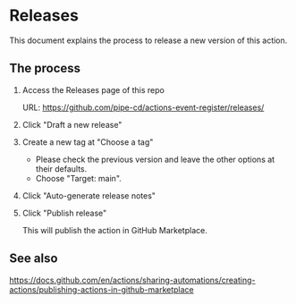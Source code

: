 # Releases

This document explains the process to release a new version of this action.

## The process

1. Access the Releases page of this repo

    URL: https://github.com/pipe-cd/actions-event-register/releases/

2. Click "Draft a new release"

3. Create a new tag at "Choose a tag"

    - Please check the previous version and leave the other options at their defaults.
    - Choose "Target: main".

4. Click "Auto-generate release notes"

5. Click "Publish release"

    This will publish the action in GitHub Marketplace.

## See also

https://docs.github.com/en/actions/sharing-automations/creating-actions/publishing-actions-in-github-marketplace
